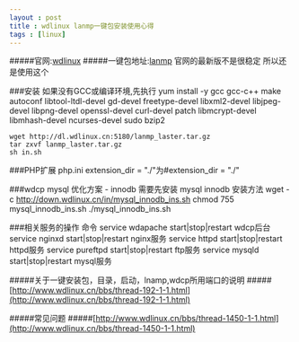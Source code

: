 ```yaml
---
layout : post
title : wdlinux lanmp一键包安装使用心得
tags : [linux]
---
```


#####官网:[wdlinux](http://www.wdlinux.cn)
#####一键包地址:[lanmp](http://www.wdlinux.cn/lanmp/) 官网的最新版不是很稳定 所以还是使用这个

###安装
	如果没有GCC或编译环境,先执行
	yum install -y gcc gcc-c++ make autoconf libtool-ltdl-devel gd-devel freetype-devel libxml2-devel libjpeg-devel libpng-devel openssl-devel curl-devel patch libmcrypt-devel libmhash-devel ncurses-devel sudo bzip2 

	wget http://dl.wdlinux.cn:5180/lanmp_laster.tar.gz
	tar zxvf lanmp_laster.tar.gz
	sh in.sh

###PHP扩展
	php.ini extension_dir = "./"为#extension_dir = "./"

###wdcp mysql 优化方案 - innodb
	需要先安装 mysql innodb
	安装方法
	wget -c http://down.wdlinux.cn/in/mysql_innodb_ins.sh
	chmod 755 mysql_innodb_ins.sh 
	./mysql_innodb_ins.sh
	
###相关服务的操作 命令
	service wdapache start|stop|restart  wdcp后台
	service nginxd start|stop|restart       nginx服务
	service httpd start|stop|restart         httpd服务
	service pureftpd start|stop|restart    ftp服务
	service mysqld start|stop|restart       mysql服务

#####关于一键安装包，目录，启动，lnamp,wdcp所用端口的说明
#####[http://www.wdlinux.cn/bbs/thread-192-1-1.html](http://www.wdlinux.cn/bbs/thread-192-1-1.html)

	
#####常见问题
#####[http://www.wdlinux.cn/bbs/thread-1450-1-1.html](http://www.wdlinux.cn/bbs/thread-1450-1-1.html)

